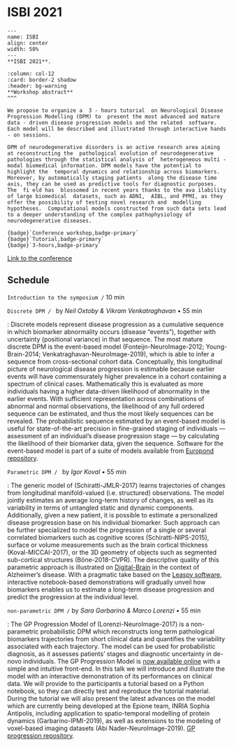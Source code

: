 # ISBI 2021


```{figure} ../../_static/img/conferences/ISBI_2021.png
---
name: ISBI
align: center
width: 50%
---
**ISBI 2021**.
```


````{panels}
:column: col-12
:card: border-2 shadow
:header: bg-warning
**Workshop abstract**
^^^

We propose to organize a  3 - hours tutorial  on Neurological Disease Progression Modelling (DPM) to  present the most advanced and mature data - driven disease progression models and the related  software. Each model will be described and illustrated through interactive hands - on sessions.  

DPM of neurodegenerative disorders is an active research area aiming at reconstructing the  pathological evolution of neurodegenerative pathologies through the statistical analysis of  heterogeneous multi - modal biomedical information. DPM models have the potential to highlight the  temporal dynamics and relationship across biomarkers. Moreover, by automatically staging patients  along the disease time axis, they can be used as predictive tools for diagnostic purposes. The  fi eld has  blossomed in recent years thanks to the ava ilability of large biomedical  datasets, such as ADNI,  AIBL, and PPMI, as they offer the possibility of testing novel research and  modelling hypotheses.  Computational models constructed from such data sets lead to a deeper understanding of the complex pathophysiology of neurodegenerative diseases.

{badge}`Conference workshop,badge-primary`
{badge}`Tutorial,badge-primary`
{badge}`3-hours,badge-primary`
````


[Link to the conference](https://biomedicalimaging.org/2021)


## Schedule
`Introduction to the symposium /` 10 min

`Discrete DPM / ` by _Neil Oxtoby & Vikram Venkatraghavan_ • 55 min

: Discrete models represent disease progression as a cumulative sequence in which biomarker abnormality occurs (disease “events”), together with uncertainty (positional variance) in that sequence. The most mature discrete DPM is the event-based model (Fonteijn-NeuroImage-2012; Young-Brain-2014; Venkatraghavan-NeuroImage-2019), which is able to infer a sequence from cross-sectional cohort data. Conceptually, this longitudinal picture of neurological disease progression is estimable because earlier events will have commensurately higher prevalence in a cohort containing a spectrum of clinical cases. Mathematically this is evaluated as more individuals having a higher data-driven likelihood of abnormality in the earlier events. With sufficient representation across combinations of abnormal and normal observations, the likelihood of any full ordered sequence can be estimated, and thus the most likely sequences can be revealed. The probabilistic sequence estimated by an event-based model is useful for state-of-the-art precision in fine-grained staging of individuals — assessment of an individual’s disease progression stage — by calculating the likelihood of their biomarker data, given the sequence. Software for the event-based model is part of a suite of models available from [Europond repository](https://github.com/EuroPOND/europond-software).

`Parametric DPM / ` by _Igor Koval_ • 55 min

: The generic model of (Schiratti-JMLR-2017) learns trajectories of changes from longitudinal manifold-valued (i.e. structured) observations. The model jointly estimates an average long-term history of changes, as well as its variability in terms of untangled static and dynamic components. Additionally, given a new patient, it is possible to estimate a personalized disease progression base on his individual biomarker. Such approach can be further specialized to model the progression of a single or several correlated biomarkers such as cognitive scores (Schiratti-NIPS-2015), surface or volume measurements such as the brain cortical thickness (Koval-MICCAI-2017), or the 3D geometry of objects such as segmented sub-cortical structures (Bône-2018-CVPR). The descriptive quality of this parametric approach is illustrated on [Digital-Brain](https://www.digital-brain.org) in the context of Alzheimer’s disease. With a pragmatic take based on the [Leaspy software](https://gitlab.com/icm-institute/aramislab/leaspy), interactive notebook-based demonstrations will gradually unveil how biomarkers enables us to estimate a long-term disease progression and predict the progression at the individual level.


`non-parametric DPM /` by _Sara Garbarino & Marco Lorenzi_ • 55 min

: The GP Progression Model of (Lorenzi-NeuroImage-2017) is a non-parametric probabilistic DPM which reconstructs long term pathological biomarkers trajectories from short clinical data and quantifies the variability associated with each trajectory. The model can be used for probabilistic diagnosis, as it assesses patients’ stages and diagnostic uncertainty in de-novo individuals. The GP Progression Model is [now available online](http://gpprogressionmodel.inria.fr/) with a simple and intuitive front-end. In this talk we will introduce and illustrate the model with an interactive demonstration of its performances on clinical data. We will provide to the participants a tutorial based on a Python notebook, so they can directly test and reproduce the tutorial material. During the tutorial we will also present the latest advances on the model which are currently being developed at the Epione team, INRIA Sophia Antipolis, including application to spatio-temporal modelling of protein dynamics (Garbarino-IPMI-2019), as well as extensions to the modeling of voxel-based imaging datasets (Abi Nader-NeuroImage-2019). [GP progression repository](https://gitlab.inria.fr/epione/GP_progression_model_V2).
